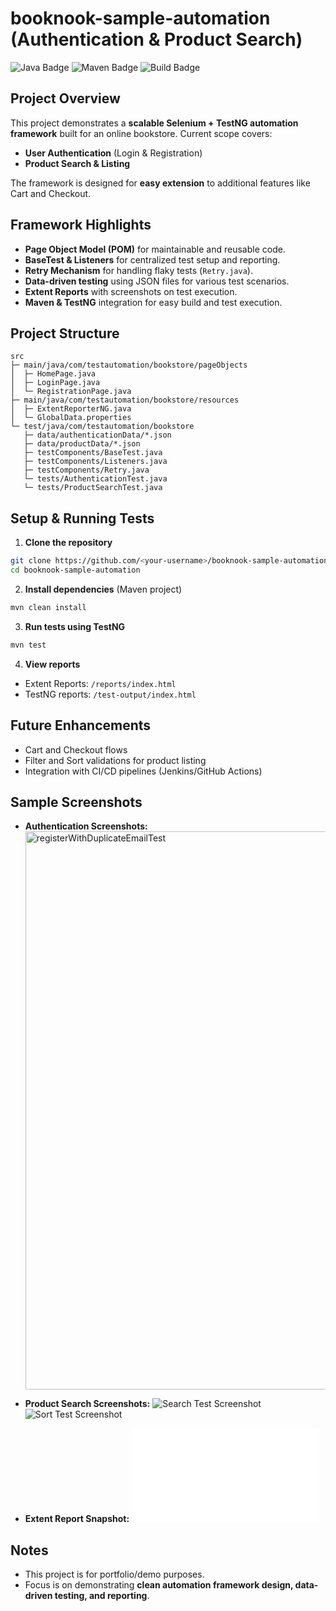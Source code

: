 # booknook-sample-automation (Authentication & Product Search)

![Java Badge](https://img.shields.io/badge/Java-21-blue) ![Maven Badge](https://img.shields.io/badge/Maven-3.9.9-blue) ![Build Badge](https://img.shields.io/badge/Build-Passing-brightgreen)

## Project Overview

This project demonstrates a **scalable Selenium + TestNG automation framework** built for an online bookstore. Current scope covers:

* **User Authentication** (Login & Registration)
* **Product Search & Listing**

The framework is designed for **easy extension** to additional features like Cart and Checkout.

## Framework Highlights

* **Page Object Model (POM)** for maintainable and reusable code.
* **BaseTest & Listeners** for centralized test setup and reporting.
* **Retry Mechanism** for handling flaky tests (`Retry.java`).
* **Data-driven testing** using JSON files for various test scenarios.
* **Extent Reports** with screenshots on test execution.
* **Maven & TestNG** integration for easy build and test execution.

## Project Structure

```
src
├─ main/java/com/testautomation/bookstore/pageObjects
│  ├─ HomePage.java
│  ├─ LoginPage.java
│  └─ RegistrationPage.java
├─ main/java/com/testautomation/bookstore/resources
│  ├─ ExtentReporterNG.java
│  └─ GlobalData.properties
└─ test/java/com/testautomation/bookstore
   ├─ data/authenticationData/*.json
   ├─ data/productData/*.json
   ├─ testComponents/BaseTest.java
   ├─ testComponents/Listeners.java
   ├─ testComponents/Retry.java
   └─ tests/AuthenticationTest.java
   └─ tests/ProductSearchTest.java
```

## Setup & Running Tests

1. **Clone the repository**

```bash
git clone https://github.com/<your-username>/booknook-sample-automation.git
cd booknook-sample-automation
```

2. **Install dependencies** (Maven project)

```bash
mvn clean install
```

3. **Run tests using TestNG**

```bash
mvn test
```

4. **View reports**

* Extent Reports: `/reports/index.html`
* TestNG reports: `/test-output/index.html`

## Future Enhancements

* Cart and Checkout flows
* Filter and Sort validations for product listing
* Integration with CI/CD pipelines (Jenkins/GitHub Actions)

## Sample Screenshots

* **Authentication Screenshots:**
  <img width="1920" height="893" alt="registerWithDuplicateEmailTest" src="https://github.com/user-attachments/assets/90dd9bab-267c-44cc-9f45-6c9eb6e56e8e" />
  
* **Product Search Screenshots:**
  ![Search Test Screenshot](reports/selectProductByValidSearchTest.png)
  ![Sort Test Screenshot](reports/sortProductListTest.png)
* **Extent Report Snapshot:**
  ![Extent Report](reports/index.html)

## Notes

* This project is for portfolio/demo purposes.
* Focus is on demonstrating **clean automation framework design, data-driven testing, and reporting**.
